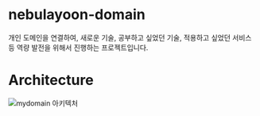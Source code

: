 # nebulayoon-domain
개인 도메인을 연결하여, 새로운 기술, 공부하고 싶었던 기술, 적용하고 싶었던 서비스 등 역량 발전을 위해서 진행하는 프로젝트입니다.

# Architecture
![mydomain 아키텍처](https://github.com/nebulayoon/nebulayoon-domain/assets/88534125/1338c3df-8b54-4736-a934-8b00f28391c8)

